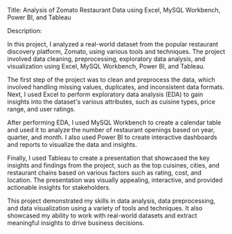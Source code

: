 Title: Analysis of Zomato Restaurant Data using Excel, MySQL Workbench, Power BI, and Tableau

Description:

In this project, I analyzed a real-world dataset from the popular restaurant discovery platform, Zomato, using various tools and techniques. The project involved data cleaning, preprocessing, exploratory data analysis, and visualization using Excel, MySQL Workbench, Power BI, and Tableau.

The first step of the project was to clean and preprocess the data, which involved handling missing values, duplicates, and inconsistent data formats. Next, I used Excel to perform exploratory data analysis (EDA) to gain insights into the dataset's various attributes, such as cuisine types, price range, and user ratings.

After performing EDA, I used MySQL Workbench to create a calendar table and used it to analyze the number of restaurant openings based on year, quarter, and month. I also used Power BI to create interactive dashboards and reports to visualize the data and insights.

Finally, I used Tableau to create a presentation that showcased the key insights and findings from the project, such as the top cuisines, cities, and restaurant chains based on various factors such as rating, cost, and location. The presentation was visually appealing, interactive, and provided actionable insights for stakeholders.

This project demonstrated my skills in data analysis, data preprocessing, and data visualization using a variety of tools and techniques. It also showcased my ability to work with real-world datasets and extract meaningful insights to drive business decisions.
